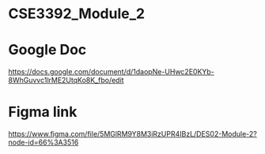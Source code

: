 # CSE3392_Module_2

# Google Doc 
https://docs.google.com/document/d/1daopNe-UHwc2E0KYb-8WhGuvvc1lrME2UtqKo8K_fbo/edit

# Figma link

https://www.figma.com/file/5MGlRM9Y8M3iRzUPR4IBzL/DES02-Module-2?node-id=66%3A3516
